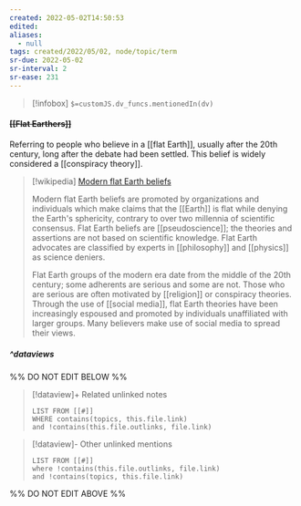 ```yaml
---
created: 2022-05-02T14:50:53 
edited: 
aliases:
  - null
tags: created/2022/05/02, node/topic/term
sr-due: 2022-05-02
sr-interval: 2
sr-ease: 231
---
```

> [!infobox]
`$=customJS.dv_funcs.mentionedIn(dv)`

#### <s class="topic-title">[[Flat Earthers]]</s>

Referring to people who believe in a [[flat Earth]],
usually after the 20th century, long after the debate had been settled.
This belief is widely considered a [[conspiracy theory]].

> [!wikipedia] [Modern flat Earth beliefs](https://en.wikipedia.org/wiki/Modern%20flat%20Earth%20beliefs)
> 
> Modern flat Earth beliefs are promoted by organizations and individuals which make claims that the [[Earth]] is flat while denying the Earth's sphericity, contrary to over two millennia of scientific consensus. Flat Earth beliefs are [[pseudoscience]]; the theories and assertions are not based on scientific knowledge. Flat Earth advocates are classified by experts in [[philosophy]] and [[physics]] as science deniers. 
> 
> Flat Earth groups of the modern era date from the middle of the 20th century; some adherents are serious and some are not. Those who are serious are often motivated by [[religion]] or conspiracy theories. Through the use of [[social media]], flat Earth theories have been increasingly espoused and promoted by individuals unaffiliated with larger groups. Many believers make use of social media to spread their views.
>

##### ^dataviews

%% DO NOT EDIT BELOW %%
> [!dataview]+ Related unlinked notes
> ```dataview
> LIST FROM [[#]]
> WHERE contains(topics, this.file.link)
> and !contains(this.file.outlinks, file.link)
> ```
 
> [!dataview]- Other unlinked mentions
> ```dataview
> LIST FROM [[#]]
> where !contains(this.file.outlinks, file.link)
> and !contains(topics, this.file.link)
> ```

%% DO NOT EDIT ABOVE %%
